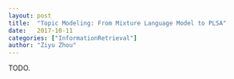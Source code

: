 ```yaml
---
layout: post
title:  "Topic Modeling: From Mixture Language Model to PLSA"
date:   2017-10-11 
categories: ["InformationRetrieval"]
author: "Ziyu Zhou"
---
```


TODO.